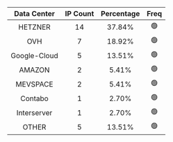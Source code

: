 | Data Center | IP Count | Percentage | Freq |
|:------------:|:--------:|:-----------:|:-----:|
| HETZNER | 14 | 37.84% | 🟢 |
| OVH | 7 | 18.92% | 🟢 |
| Google-Cloud | 5 | 13.51% | 🟢 |
| AMAZON | 2 | 5.41% | 🟢 |
| MEVSPACE | 2 | 5.41% | 🟢 |
| Contabo | 1 | 2.70% | 🟢 |
| Interserver | 1 | 2.70% | 🟢 |
| OTHER | 5 | 13.51% | 🟢 |